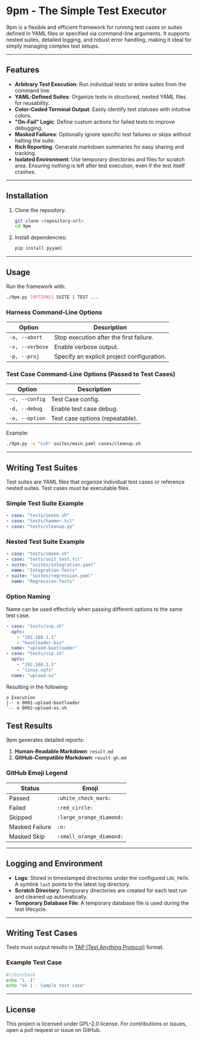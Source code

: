 
# 9pm - The Simple Test Executor

9pm is a flexible and efficient framework for running test cases or suites defined in YAML files or specified via command-line arguments. It supports nested suites, detailed logging, and robust error handling, making it ideal for simply managing complex test setups.

---

## Features

- **Arbitrary Test Execution**: Run individual tests or entire suites from the command line.
- **YAML-Defined Suites**: Organize tests in structured, nested YAML files for reusability.
- **Color-Coded Terminal Output**: Easily identify test statuses with intuitive colors.
- **"On-Fail" Logic**: Define custom actions for failed tests to improve debugging.
- **Masked Failures**: Optionally ignore specific test failures or skips without halting the suite.
- **Rich Reporting**: Generate markdown summaries for easy sharing and tracking.
- **Isolated Environment**: Use temporary directories and files for scratch area. Ensuring nothing is left after test execution, even if the test itself crashes.

---

## Installation

1. Clone the repository:
   ```bash
   git clone <repository-url>
   cd 9pm
   ```
2. Install dependencies:
   ```bash
   pip install pyyaml
   ```

---

## Usage

Run the framework with:
```bash
./9pm.py [OPTIONS] SUITE | TEST ...
```

### Harness Command-Line Options

| Option           | Description                                          |
|------------------|------------------------------------------------------|
| `-a, --abort`    | Stop execution after the first failure.              |
| `-v, --verbose`  | Enable verbose output.                               |
| `-p, --proj`     | Specify an explicit project configuration.           |

### Test Case Command-Line Options (Passed to Test Cases)

| Option           | Description                                          |
|------------------|------------------------------------------------------|
| `-c, --config`   | Test Case config.                                    |
| `-d, --debug`    | Enable test case debug.                              |
| `-o, --option`   | Test case options (repeatable).                      |

Example:
```bash
./9pm.py -o "ssh" suites/main.yaml cases/cleanup.sh
```

---

## Writing Test Suites

Test suites are YAML files that organize individual test cases or reference nested suites. Test cases must be executable files.

### Simple Test Suite Example
```yaml
- case: "tests/smoke.sh"
- case: "tests/hammer.tcl"
- case: "tests/cleanup.py"
```

### Nested Test Suite Example

```yaml
- case: "tests/smoke.sh"
- case: "tests/unit_test.tcl"
- suite: "suites/integration.yaml"
  name: "Integration-Tests"
- suite: "suites/regression.yaml"
  name: "Regression-Tests"
```

### Option Naming
Name can be used effectivly when passing different options to the same test case.


```yaml
- case: "tests/scp.sh"
  opts:
    - "192.168.1.1"
    - "bootloader.bin"
  name: "upload-bootloader"
- case: "tests/scp.sh"
  opts:
    - "192.168.1.1"
    - "linux.sqfs"
  name: "upload-os"
```
Resulting in the following:
```
o Execution
|-- o 0001-upload-bootloader
`-- o 0002-upload-os.sh
```

## Test Results

9pm generates detailed reports:

1. **Human-Readable Markdown**: `result.md`
2. **GitHub-Compatible Markdown**: `result-gh.md`

### GitHub Emoji Legend

| Status          | Emoji                  |
|------------------|------------------------|
| Passed           | `:white_check_mark:`  |
| Failed           | `:red_circle:`        |
| Skipped          | `:large_orange_diamond:` |
| Masked Failure   | `:o:`                 |
| Masked Skip      | `:small_orange_diamond:` |

---

## Logging and Environment

- **Logs**: Stored in timestamped directories under the configured `LOG_PATH`. A symlink `last` points to the latest log directory.
- **Scratch Directory**: Temporary directories are created for each test run and cleaned up automatically.
- **Temporary Database File**: A temporary database file is used during the test lifecycle.

---

## Writing Test Cases

Tests must output results in [TAP (Test Anything Protocol)](https://testanything.org/) format.

### Example Test Case

```bash
#!/bin/bash
echo "1..1"
echo "ok 1 - Sample test case"
```

---

## License

This project is licensed under GPL-2.0 license. For contributions or issues, open a pull request or issue on GitHub.
